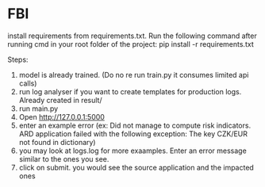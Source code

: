 # FBI

install requirements from requirements.txt. 
Run the following command after running cmd in your root folder of the project:
pip install -r requirements.txt

Steps:
1. model is already trained. (Do no re run train.py it consumes limited api calls)
2. run log analyser if you want to create templates for production logs. Already created in result/
3. run main.py
4. Open http://127.0.0.1:5000
5. enter an example error (ex: Did not manage to compute risk indicators. ARD application failed with the following exception: The key CZK/EUR not found in dictionary)
6. you may look at logs.log for more exaamples. Enter an error message similar to the ones you see.
7. click on submit. you would see the source application and the impacted ones

